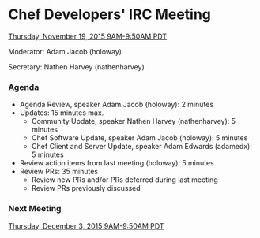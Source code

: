 # Chef Developers' IRC Meeting

[Thursday, November 19, 2015 9AM-9:50AM PDT](http://everytimezone.com/#2015-11-19,240,cn3)

Moderator:  Adam Jacob (holoway)

Secretary:  Nathen Harvey (nathenharvey)

### Agenda
* Agenda Review, speaker Adam Jacob (holoway): 2 minutes
* Updates: 15 minutes max.
  * Community Update, speaker Nathen Harvey (nathenharvey): 5 minutes
  * Chef Software Update, speaker Adam Jacob (holoway): 5 minutes
  * Chef Client and Server Update, speaker Adam Edwards (adamedx): 5 minutes
* Review action items from last meeting (holoway): 5 minutes
* Review PRs:  35 minutes
  * Review new PRs and/or PRs deferred during last meeting
  * Review PRs previously discussed

### Next Meeting

[Thursday, December 3, 2015 9AM-9:50AM PDT](http://everytimezone.com/#2015-12-03,240,cn3)
